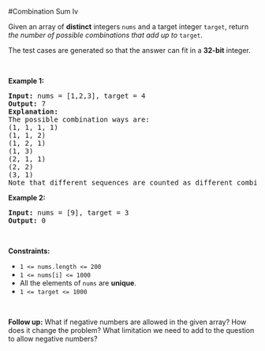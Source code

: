 #Combination Sum Iv
<p>Given an array of <strong>distinct</strong> integers <code>nums</code> and a target integer <code>target</code>, return <em>the number of possible combinations that add up to</em> <code>target</code>.</p>
<p>The test cases are generated so that the answer can fit in a <strong>32-bit</strong> integer.</p>
<p> </p>
<p><strong class="example">Example 1:</strong></p>
<pre><strong>Input:</strong> nums = [1,2,3], target = 4
<strong>Output:</strong> 7
<strong>Explanation:</strong>
The possible combination ways are:
(1, 1, 1, 1)
(1, 1, 2)
(1, 2, 1)
(1, 3)
(2, 1, 1)
(2, 2)
(3, 1)
Note that different sequences are counted as different combinations.
</pre>
<p><strong class="example">Example 2:</strong></p>
<pre><strong>Input:</strong> nums = [9], target = 3
<strong>Output:</strong> 0
</pre>
<p> </p>
<p><strong>Constraints:</strong></p>
<ul>
<li><code>1 &lt;= nums.length &lt;= 200</code></li>
<li><code>1 &lt;= nums[i] &lt;= 1000</code></li>
<li>All the elements of <code>nums</code> are <strong>unique</strong>.</li>
<li><code>1 &lt;= target &lt;= 1000</code></li>
</ul>
<p> </p>
<p><strong>Follow up:</strong> What if negative numbers are allowed in the given array? How does it change the problem? What limitation we need to add to the question to allow negative numbers?</p>
